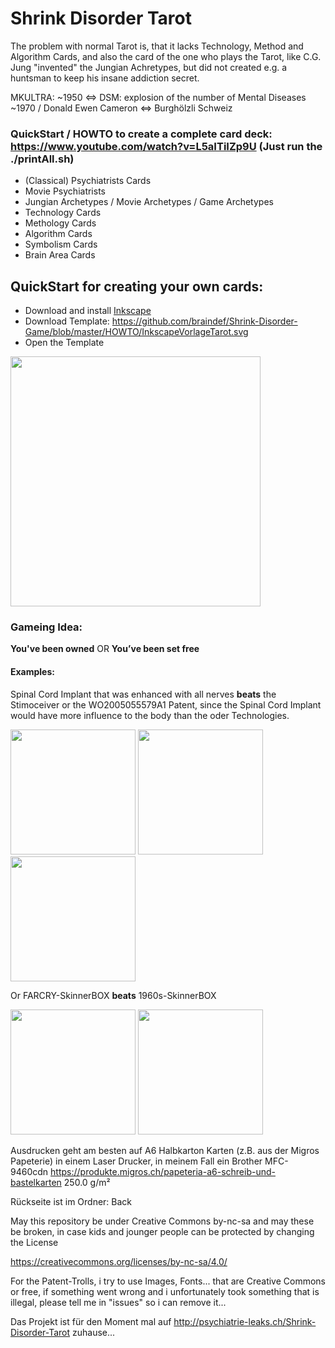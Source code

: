 # Shrink Disorder Tarot
The problem with normal Tarot is, that it lacks Technology, Method and Algorithm Cards, and also the card of the one who plays the Tarot, like C.G. Jung "invented" the Jungian Achretypes, but did not created e.g. a huntsman to keep his insane addiction secret.


MKULTRA: ~1950 ⇔ DSM: explosion of the number of Mental Diseases ~1970 / Donald Ewen Cameron ⇔ Burghölzli Schweiz

### QuickStart / HOWTO to create a complete card deck: https://www.youtube.com/watch?v=L5aITiIZp9U (Just run the ./printAll.sh)

 * (Classical) Psychiatrists Cards
 * Movie Psychiatrists
 * Jungian Archetypes / Movie Archetypes / Game Archetypes
 * Technology Cards
 * Methology Cards
 * Algorithm Cards
 * Symbolism Cards
 * Brain Area Cards


## QuickStart for creating your own cards:
* Download and install <a href="https://inkscape.org/de/">Inkscape</a>
* Download Template: <a href="https://github.com/braindef/Shrink-Disorder-Game/blob/master/HOWTO/InkscapeVorlageTarot.svg">https://github.com/braindef/Shrink-Disorder-Game/blob/master/HOWTO/InkscapeVorlageTarot.svg</a>
* Open the Template

<a href="http://psychiatrie-leaks.ch/Shrink-Disorder-Game/HOWTO/HOWTO.png"><img src="http://psychiatrie-leaks.ch/Shrink-Disorder-Game/HOWTO/HOWTO.png" width=400></a>



### Gameing Idea:
**You've been owned** OR **You’ve been set free**


#### Examples:
Spinal Cord Implant that was enhanced with all nerves **beats** the Stimoceiver or the WO2005055579A1 Patent, since the Spinal Cord Implant would have more influence to the body than the oder Technologies.

<img src="http://psychiatrie-leaks.ch/Shrink-Disorder-Game/t6.png" width=200> <img src="http://psychiatrie-leaks.ch/Shrink-Disorder-Game/t1.png" width=200> <img src="http://psychiatrie-leaks.ch/Shrink-Disorder-Game/t3.png" width=200>

Or FARCRY-SkinnerBOX **beats** 1960s-SkinnerBOX

<img src="http://psychiatrie-leaks.ch/Shrink-Disorder-Game/t8.png" width=200> <img src="http://psychiatrie-leaks.ch/Shrink-Disorder-Game/t2.png" width=200>

Ausdrucken geht am besten auf A6 Halbkarton Karten (z.B. aus der Migros Papeterie) in einem Laser Drucker, in meinem Fall ein Brother MFC-9460cdn https://produkte.migros.ch/papeteria-a6-schreib-und-bastelkarten 250.0 g/m²

Rückseite ist im Ordner: Back

May this repository be under Creative Commons by-nc-sa and may these be broken, in case kids and jounger people can be protected by changing the License

https://creativecommons.org/licenses/by-nc-sa/4.0/

For the Patent-Trolls, i try to use Images, Fonts... that are Creative Commons or free, if something went wrong and i unfortunately took something that is illegal, please tell me in "issues" so i can remove it...

Das Projekt ist für den Moment mal auf http://psychiatrie-leaks.ch/Shrink-Disorder-Tarot zuhause...

